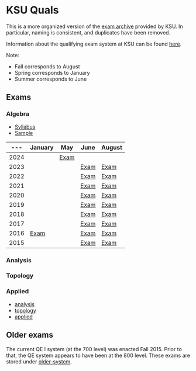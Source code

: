 # KSU Quals 

This is a more organized version of the [exam archive](https://archive.math.ksu.edu/course?course=qe_topology) provided by KSU. 
In particular, naming is consistent, and duplicates have been removed.

Information about the qualifying exam system at KSU can be found [here](https://www.math.k-state.edu/academics/graduate/resources/QE.html).

Note:

* Fall corresponds to August
* Spring corresponds to January
* Summer corresponds to June

## Exams

### Algebra

* [Syllabus](./algebra/Algebra_syllabus.pdf)
* [Sample](./algebra/algebra_sample.pdf)

| ---  | January                                  | May                                  | June                                  | August                                  |
| ---- | ---------------------------------------- | ------------------------------------ | ------------------------------------- | --------------------------------------- |
| 2024 |                                          | [Exam](algebra/algebra_2024_may.pdf) |                                       |                                         |
| 2023 |                                          |                                      | [Exam](algebra/algebra_2023_june.pdf) | [Exam](algebra/algebra_2023_august.pdf) |
| 2022 |                                          |                                      | [Exam](algebra/algebra_2022_june.pdf) | [Exam](algebra/algebra_2022_august.pdf) |
| 2021 |                                          |                                      | [Exam](algebra/algebra_2021_june.pdf) | [Exam](algebra/algebra_2021_august.pdf) |
| 2020 |                                          |                                      | [Exam](algebra/algebra_2020_june.pdf) | [Exam](algebra/algebra_2020_august.pdf) |
| 2019 |                                          |                                      | [Exam](algebra/algebra_2019_june.pdf) | [Exam](algebra/algebra_2019_august.pdf) |
| 2018 |                                          |                                      | [Exam](algebra/algebra_2018_june.pdf) | [Exam](algebra/algebra_2018_august.pdf) |
| 2017 |                                          |                                      | [Exam](algebra/algebra_2017_june.pdf) | [Exam](algebra/algebra_2017_august.pdf) |
| 2016 | [Exam](algebra/algebra_2016_january.pdf) |                                      | [Exam](algebra/algebra_2016_june.pdf) | [Exam](algebra/algebra_2016_august.pdf) |
| 2015 |                                          |                                      | [Exam](algebra/algebra_2015_june.pdf) | [Exam](algebra/algebra_2015_august.pdf) |


### Analysis

### Topology

### Applied
* [analysis](./analysis/)
* [topology](./topology/)
* [applied](./applied/)


## Older exams

The current QE I system (at the 700 level) was enacted Fall 2015.
Prior to that, the QE system appears to have been at the 800 level. 
These exams are stored under [older-system](./older-system).
